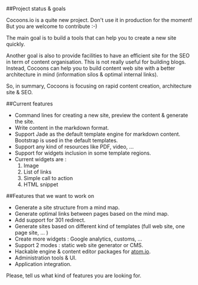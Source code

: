 ##Project status & goalsCocoons.io is a quite new project. Don't use it in production for the moment!  But you are welcome to contribute :-)The main goal is to build a tools that can help you to create a new site quickly.Another goal is also to provide facilities to have an efficient site for the SEO in term of content organisation.This is not really useful for building blogs. Instead, Cocoons can help you to build content web site with a better architecture in mind (information silos & optimal internal links).So, in summary, Cocoons is focusing on rapid content creation, architecture site & SEO.##Current features- Command lines for creating a new site, preview the content & generate the site.- Write content in the markdown format.- Support Jade as the default template engine for markdown content. Bootstrap is used in the default templates.- Support any kind of resources like PDF, video, ...- Support for widgets inclusion in some template regions.- Current widgets are :  1. Image  2. List of links  3. Simple call to action  4. HTML snippet##Features that we want to work on- Generate a site structure from a mind map.- Generate optimal links between pages based on the mind map.- Add support for 301 redirect.- Generate sites based on different kind of templates (full web site, one page site, ... )- Create more widgets : Google analytics, customs, ...- Support 2 modes : static web site generator or CMS.- Hackable engine & content editor packages for [atom.io](http://www.atom.io).- Administration tools & UI.- Application integration.Please, tell us what kind of features you are looking for.